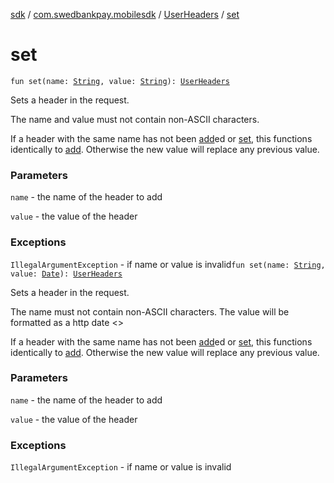[sdk](../../index.md) / [com.swedbankpay.mobilesdk](../index.md) / [UserHeaders](index.md) / [set](./set.md)

# set

`fun set(name: `[`String`](https://kotlinlang.org/api/latest/jvm/stdlib/kotlin/-string/index.html)`, value: `[`String`](https://kotlinlang.org/api/latest/jvm/stdlib/kotlin/-string/index.html)`): `[`UserHeaders`](index.md)

Sets a header in the request.

The name and value must not contain non-ASCII characters.

If a header with the same name has not been [add](add.md)ed or [set](./set.md), this
functions identically to [add](add.md). Otherwise the new value will replace any
previous value.

### Parameters

`name` - the name of the header to add

`value` - the value of the header

### Exceptions

`IllegalArgumentException` - if name or value is invalid`fun set(name: `[`String`](https://kotlinlang.org/api/latest/jvm/stdlib/kotlin/-string/index.html)`, value: `[`Date`](https://docs.oracle.com/javase/6/docs/api/java/util/Date.html)`): `[`UserHeaders`](index.md)

Sets a header in the request.

The name must not contain non-ASCII characters.
The value will be formatted as a http date &lt;&gt;

If a header with the same name has not been [add](add.md)ed or [set](./set.md), this
functions identically to [add](add.md). Otherwise the new value will replace any
previous value.

### Parameters

`name` - the name of the header to add

`value` - the value of the header

### Exceptions

`IllegalArgumentException` - if name or value is invalid